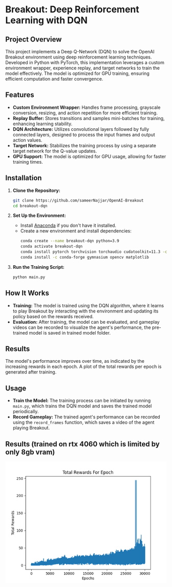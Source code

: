 # Breakout: Deep Reinforcement Learning with DQN

## Project Overview

This project implements a Deep Q-Network (DQN) to solve the OpenAI Breakout environment using deep reinforcement learning techniques. Developed in Python with PyTorch, this implementation leverages a custom environment wrapper, experience replay, and target networks to train the model effectively. The model is optimized for GPU training, ensuring efficient computation and faster convergence.

## Features

- **Custom Environment Wrapper:** Handles frame processing, grayscale conversion, resizing, and action repetition for more efficient training.
- **Replay Buffer:** Stores transitions and samples mini-batches for training, enhancing learning stability.
- **DQN Architecture:** Utilizes convolutional layers followed by fully connected layers, designed to process the input frames and output action values.
- **Target Network:** Stabilizes the training process by using a separate target network for the Q-value updates.
- **GPU Support:** The model is optimized for GPU usage, allowing for faster training times.

## Installation

1. **Clone the Repository:**

   ```bash
   git clone https://github.com/sameerNajjar/OpenAI-Breakout
   cd breakout-dqn
   ```

2. **Set Up the Environment:**

   - Install [Anaconda](https://www.anaconda.com/) if you don't have it installed.
   - Create a new environment and install dependencies:
     ```bash
     conda create --name breakout-dqn python=3.9
     conda activate breakout-dqn
     conda install pytorch torchvision torchaudio cudatoolkit=11.3 -c pytorch
     conda install -c conda-forge gymnasium opencv matplotlib
     ```

3. **Run the Training Script:**
   ```bash
   python main.py
   ```

## How It Works

- **Training:** The model is trained using the DQN algorithm, where it learns to play Breakout by interacting with the environment and updating its policy based on the rewards received.
- **Evaluation:** After training, the model can be evaluated, and gameplay videos can be recorded to visualize the agent's performance, the pre-trained model is saved in trained model folder.

## Results

The model's performance improves over time, as indicated by the increasing rewards in each epoch. A plot of the total rewards per epoch is generated after training.

## Usage

- **Train the Model:** The training process can be initiated by running `main.py`, which trains the DQN model and saves the trained model periodically.
- **Record Gameplay:** The trained agent's performance can be recorded using the `record_frames` function, which saves a video of the agent playing Breakout.

## Results (trained on rtx 4060 which is limited by only 8gb vram)

![Total Rewards Plot](total_rewards_plot.png)

